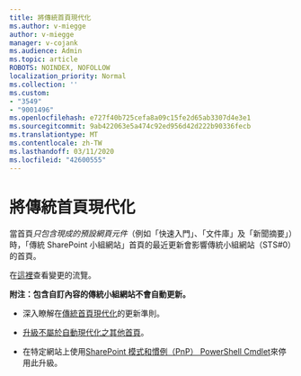 ```yaml
---
title: 將傳統首頁現代化
ms.author: v-miegge
author: v-miegge
manager: v-cojank
ms.audience: Admin
ms.topic: article
ROBOTS: NOINDEX, NOFOLLOW
localization_priority: Normal
ms.collection: ''
ms.custom:
- "3549"
- "9001496"
ms.openlocfilehash: e727f40b725cefa8a09c15fe2d65ab3307d4e3e1
ms.sourcegitcommit: 9ab422063e5a474c92ed956d42d222b90336fecb
ms.translationtype: MT
ms.contentlocale: zh-TW
ms.lasthandoff: 03/11/2020
ms.locfileid: "42600555"
---
```

# <a name="modernize-the-classic-home-page"></a>將傳統首頁現代化

當首頁*只包含現成的預設網頁元件*（例如「快速入門」、「文件庫」及「新聞摘要」）時，「傳統 SharePoint 小組網站」首頁的最近更新會影響傳統小組網站（STS#0）的首頁。

在[這裡](https://docs.microsoft.com/sharepoint/sharepointonline/media/homepage-upgrade-gif.gif)查看變更的流覽。 

**附注：包含自訂內容的傳統小組網站不會自動更新。**

* 深入瞭解在[傳統首頁現代化](https://docs.microsoft.com/sharepoint/disable-auto-modernization-classic-home-pages#why-update-classic-team-site-home-pages-to-modern)的更新準則。

* [升級不屬於自動現代化之其他首頁](https://docs.microsoft.com/sharepoint/dev/transform/modernize-userinterface-site-pages)。

* 在特定網站上使用[SharePoint 模式和慣例（PnP） PowerShell Cmdlet](https://docs.microsoft.com/powershell/sharepoint/sharepoint-pnp/sharepoint-pnp-cmdlets)來停用此升級。
